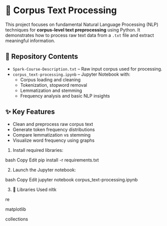 # 🧾 Corpus Text Processing

This project focuses on fundamental Natural Language Processing (NLP) techniques for **corpus-level text preprocessing** using Python. It demonstrates how to process raw text data from a `.txt` file and extract meaningful information.

## 📁 Repository Contents

- `Spark-Course-Description.txt` – Raw input corpus used for processing.
- `corpus_text-processing.ipynb` – Jupyter Notebook with:
  - Corpus loading and cleaning
  - Tokenization, stopword removal
  - Lemmatization and stemming
  - Frequency analysis and basic NLP insights

## ✨ Key Features

- Clean and preprocess raw corpus text
- Generate token frequency distributions
- Compare lemmatization vs stemming
- Visualize word frequency using graphs
1. Install required libraries:

bash
Copy
Edit
pip install -r requirements.txt

2. Launch the Jupyter notebook:

bash
Copy
Edit
jupyter notebook corpus_text-processing.ipynb

3. 🧰 Libraries Used
nltk

re

matplotlib

collections
